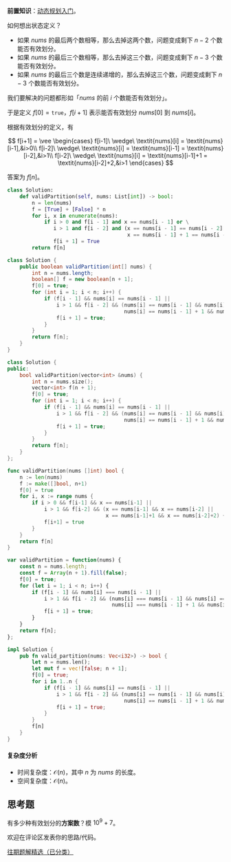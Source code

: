 **前置知识**：[动态规划入门](https://b23.tv/72onpYq)。

如何想出状态定义？

- 如果 $\textit{nums}$ 的最后两个数相等，那么去掉这两个数，问题变成剩下 $n-2$ 个数能否有效划分。
- 如果 $\textit{nums}$ 的最后三个数相等，那么去掉这三个数，问题变成剩下 $n-3$ 个数能否有效划分。
- 如果 $\textit{nums}$ 的最后三个数是连续递增的，那么去掉这三个数，问题变成剩下 $n-3$ 个数能否有效划分。

我们要解决的问题都形如「$\textit{nums}$ 的前 $i$ 个数能否有效划分」。

于是定义 $f[0] = \texttt{true}$，$f[i+1]$ 表示能否有效划分 $\textit{nums}[0]$ 到 $\textit{nums}[i]$。

根据有效划分的定义，有

$$
f[i+1] = \vee
\begin{cases} 
f[i-1]\ \wedge\ \textit{nums}[i] = \textit{nums}[i-1],&i>0\\
f[i-2]\ \wedge\ \textit{nums}[i] = \textit{nums}[i-1] = \textit{nums}[i-2],&i>1\\
f[i-2]\ \wedge\ \textit{nums}[i] = \textit{nums}[i-1]+1 = \textit{nums}[i-2]+2,&i>1
\end{cases}
$$

答案为 $f[n]$。

```py [sol-Python3]
class Solution:
    def validPartition(self, nums: List[int]) -> bool:
        n = len(nums)
        f = [True] + [False] * n
        for i, x in enumerate(nums):
            if i > 0 and f[i - 1] and x == nums[i - 1] or \
               i > 1 and f[i - 2] and (x == nums[i - 1] == nums[i - 2] or
                                       x == nums[i - 1] + 1 == nums[i - 2] + 2):
               f[i + 1] = True
        return f[n]
```

```java [sol-Java]
class Solution {
    public boolean validPartition(int[] nums) {
        int n = nums.length;
        boolean[] f = new boolean[n + 1];
        f[0] = true;
        for (int i = 1; i < n; i++) {
            if (f[i - 1] && nums[i] == nums[i - 1] ||
                i > 1 && f[i - 2] && (nums[i] == nums[i - 1] && nums[i] == nums[i - 2] ||
                                      nums[i] == nums[i - 1] + 1 && nums[i] == nums[i - 2] + 2)) {
                f[i + 1] = true;
            }
        }
        return f[n];
    }
}
```

```cpp [sol-C++]
class Solution {
public:
    bool validPartition(vector<int> &nums) {
        int n = nums.size();
        vector<int> f(n + 1);
        f[0] = true;
        for (int i = 1; i < n; i++) {
            if (f[i - 1] && nums[i] == nums[i - 1] ||
                i > 1 && f[i - 2] && (nums[i] == nums[i - 1] && nums[i] == nums[i - 2] ||
                                      nums[i] == nums[i - 1] + 1 && nums[i] == nums[i - 2] + 2)) {
                f[i + 1] = true;
            }
        }
        return f[n];
    }
};
```

```go [sol-Go]
func validPartition(nums []int) bool {
	n := len(nums)
	f := make([]bool, n+1)
	f[0] = true
	for i, x := range nums {
		if i > 0 && f[i-1] && x == nums[i-1] ||
			i > 1 && f[i-2] && (x == nums[i-1] && x == nums[i-2] ||
				                x == nums[i-1]+1 && x == nums[i-2]+2) {
			f[i+1] = true
		}
	}
	return f[n]
}
```

```js [sol-JavaScript]
var validPartition = function(nums) {
    const n = nums.length;
    const f = Array(n + 1).fill(false);
    f[0] = true;
    for (let i = 1; i < n; i++) {
        if (f[i - 1] && nums[i] === nums[i - 1] ||
            i > 1 && f[i - 2] && (nums[i] === nums[i - 1] && nums[i] === nums[i - 2] ||
                                  nums[i] === nums[i - 1] + 1 && nums[i] === nums[i - 2] + 2)) {
            f[i + 1] = true;
        }
    }
    return f[n];
};
```

```rust [sol-Rust]
impl Solution {
    pub fn valid_partition(nums: Vec<i32>) -> bool {
        let n = nums.len();
        let mut f = vec![false; n + 1];
        f[0] = true;
        for i in 1..n {
            if (f[i - 1] && nums[i] == nums[i - 1] ||
                i > 1 && f[i - 2] && (nums[i] == nums[i - 1] && nums[i] == nums[i - 2] ||
                                      nums[i] == nums[i - 1] + 1 && nums[i] == nums[i - 2] + 2)) {
                f[i + 1] = true;
            }
        }
        f[n]
    }
}
```

#### 复杂度分析

- 时间复杂度：$\mathcal{O}(n)$，其中 $n$ 为 $\textit{nums}$ 的长度。
- 空间复杂度：$\mathcal{O}(n)$。

## 思考题

有多少种有效划分的**方案数**？模 $10^9+7$。

欢迎在评论区发表你的思路/代码。

[往期题解精选（已分类）](https://github.com/EndlessCheng/codeforces-go/blob/master/leetcode/SOLUTIONS.md)
